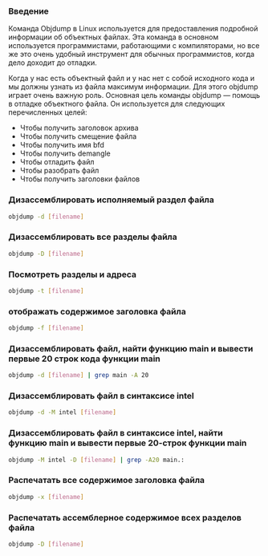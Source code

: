 
### Введение

Команда Objdump в Linux используется для предоставления подробной информации об объектных файлах. Эта команда в основном используется программистами, работающими с компиляторами, но все же это очень удобный инструмент для обычных программистов, когда дело доходит до отладки.


Когда у нас есть объектный файл и у нас нет с собой исходного кода и мы должны узнать из файла максимум информации. Для этого objdump играет очень важную роль. Основная цель команды objdump — помощь в отладке объектного файла. Он используется для следующих перечисленных целей:

- Чтобы получить заголовок архива
- Чтобы получить смещение файла
- Чтобы получить имя bfd
- Чтобы получить demangle
- Чтобы отладить файл
- Чтобы разобрать файл
- Чтобы получить заголовки файлов



### Дизассемблировать исполняемый раздел файла

```bash
objdump -d [filename]
```



### Дизассемблировать все разделы файла

```bash
objdump -D [filename]
```


### Посмотреть разделы и адреса

```bash
objdump -t [filename] 
```


### отображать содержимое заголовка файла

```bash
objdump -f [filename]  
```




### Дизассемблировать файл, найти функцию main и вывести первые 20 строк кода функции main

```bash
objdump -d [filename] | grep main -A 20
```




### Дизассемблировать файл в синтаксисе intel

```bash
objdump -d -M intel [filename]
```




### Дизассемблировать файл в синтаксисе intel, найти функцию main и вывести первые 20-строк функции main

```bash
objdump -M intel -D [filename] | grep -A20 main.:
```



### Распечатать все содержимое заголовка файла

```bash
objdump -x [filename]
```




### Распечатать ассемблерное содержимое всех разделов файла

```bash
objdump -D [filename]
```
